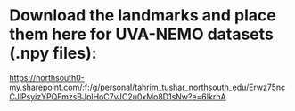 # Download the landmarks and place them here for UVA-NEMO datasets (.npy files): 
https://northsouth0-my.sharepoint.com/:f:/g/personal/tahrim_tushar_northsouth_edu/Erwz75ncCJlPsyizYPQFmzsBJplHoC7vJC2u0xMo8D1sNw?e=6IkrhA
